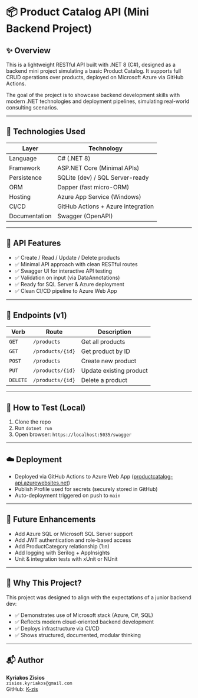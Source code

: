 # 📦 Product Catalog API (Mini Backend Project)

## ✨ Overview

This is a lightweight RESTful API built with .NET 8 (C#), designed as a backend mini project simulating a basic Product Catalog. It supports full CRUD operations over products, deployed on Microsoft Azure via GitHub Actions.

The goal of the project is to showcase backend development skills with modern .NET technologies and deployment pipelines, simulating real-world consulting scenarios.

---

## 🔧 Technologies Used

| Layer              | Technology                         |
|--------------------|-------------------------------------|
| Language           | C# (.NET 8)                         |
| Framework          | ASP.NET Core (Minimal APIs)         |
| Persistence        | SQLite (dev) / SQL Server-ready     |
| ORM                | Dapper (fast micro-ORM)             |
| Hosting            | Azure App Service (Windows)         |
| CI/CD              | GitHub Actions + Azure integration  |
| Documentation      | Swagger (OpenAPI)                   |

---

## 🚀 API Features

- ✅ Create / Read / Update / Delete products
- ✅ Minimal API approach with clean RESTful routes
- ✅ Swagger UI for interactive API testing
- ✅ Validation on input (via DataAnnotations)
- ✅ Ready for SQL Server & Azure deployment
- ✅ Clean CI/CD pipeline to Azure Web App

---

## 📂 Endpoints (v1)

| Verb     | Route             | Description             |
|----------|------------------|-------------------------|
| `GET`    | `/products`       | Get all products        |
| `GET`    | `/products/{id}`  | Get product by ID       |
| `POST`   | `/products`       | Create new product      |
| `PUT`    | `/products/{id}`  | Update existing product |
| `DELETE` | `/products/{id}`  | Delete a product        |

---

## 🧪 How to Test (Local)

1. Clone the repo  
2. Run `dotnet run`  
3. Open browser: `https://localhost:5035/swagger`

---

## ☁️ Deployment

- Deployed via GitHub Actions to Azure Web App ([productcatalog-api.azurewebsites.net](https://productcatalog-api-ckdhejayeeanhddg.canadacentral-01.azurewebsites.net/swagger/index.html))
- Publish Profile used for secrets (securely stored in GitHub)
- Auto-deployment triggered on push to `main`

---

## 🧠 Future Enhancements

- Add Azure SQL or Microsoft SQL Server support
- Add JWT authentication and role-based access
- Add ProductCategory relationship (1:n)
- Add logging with Serilog + AppInsights
- Unit & integration tests with xUnit or NUnit

---

## 🏁 Why This Project?

This project was designed to align with the expectations of a junior backend dev:

- ✅ Demonstrates use of Microsoft stack (Azure, C#, SQL)
- ✅ Reflects modern cloud-oriented backend development
- ✅ Deploys infrastructure via CI/CD
- ✅ Shows structured, documented, modular thinking

---

## 📬 Author

**Kyriakos Zisios**  
`zisios.kyriakos@gmail.com`  
GitHub: [K-zis](https://github.com/K-zis)
